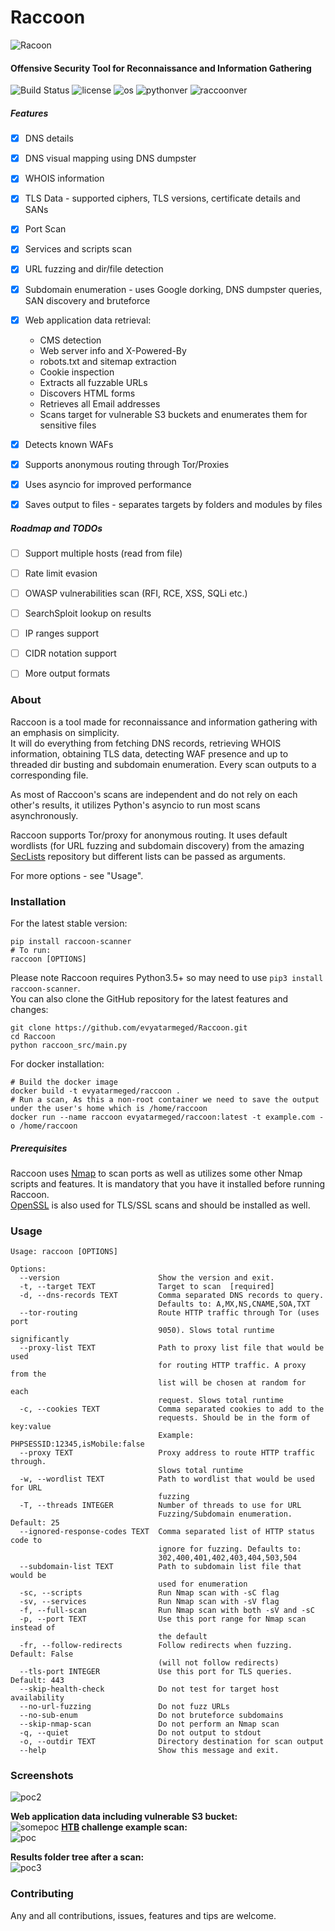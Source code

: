 #  Raccoon
![Racoon](https://image.ibb.co/dkAq4J/raccoon.png)

#### Offensive Security Tool for Reconnaissance and Information Gathering
![Build Status](https://travis-ci.org/evyatarmeged/Raccoon.svg?branch=master)
![license](https://img.shields.io/github/license/mashape/apistatus.svg)
![os](https://img.shields.io/badge/OS-Linux-yellow.svg)
![pythonver](https://img.shields.io/badge/python-3.5%2B-blue.svg)
![raccoonver](https://img.shields.io/badge/version-0.8.1-lightgrey.svg)

##### Features
- [x] DNS details
- [x] DNS visual mapping using DNS dumpster
- [x] WHOIS information
- [x] TLS Data - supported ciphers, TLS versions,
certificate details and SANs
- [x] Port Scan
- [x] Services and scripts scan
- [x] URL fuzzing and dir/file detection
- [x] Subdomain enumeration - uses Google dorking, DNS dumpster queries,
 SAN discovery and bruteforce
- [x] Web application data retrieval:<br>
  - CMS detection
  - Web server info and X-Powered-By
  - robots.txt and sitemap extraction
  - Cookie inspection
  - Extracts all fuzzable URLs
  - Discovers HTML forms
  - Retrieves all Email addresses
  - Scans target for vulnerable S3 buckets and enumerates them
  for sensitive files
- [x] Detects known WAFs
- [x] Supports anonymous routing through Tor/Proxies
- [x] Uses asyncio for improved performance
- [x] Saves output to files - separates targets by folders
and modules by files


##### Roadmap and TODOs
- [ ] Support multiple hosts (read from file)
- [ ] Rate limit evasion
- [ ] OWASP vulnerabilities scan (RFI, RCE, XSS, SQLi etc.)
- [ ] SearchSploit lookup on results
- [ ] IP ranges support
- [ ] CIDR notation support
- [ ] More output formats


### About
Raccoon is a tool made for reconnaissance and information gathering with an emphasis on simplicity.<br> It will do everything from
fetching DNS records, retrieving WHOIS information, obtaining TLS data, detecting WAF presence and up to threaded dir busting and
subdomain enumeration. Every scan outputs to a corresponding file.<br>

As most of Raccoon's scans are independent and do not rely on each other's results,
it utilizes Python's asyncio to run most scans asynchronously.<br>

Raccoon supports Tor/proxy for anonymous routing. It uses default wordlists (for URL fuzzing and subdomain discovery)
from the amazing [SecLists](https://github.com/danielmiessler/SecLists) repository but different lists can be passed as arguments.<br>

For more options - see "Usage".

### Installation
For the latest stable version:<br>
```
pip install raccoon-scanner
# To run:
raccoon [OPTIONS]
```
Please note Raccoon requires Python3.5+ so may need to use `pip3 install raccoon-scanner`.<br>
You can also clone the GitHub repository for the latest features and changes:<br>
```
git clone https://github.com/evyatarmeged/Raccoon.git
cd Raccoon
python raccoon_src/main.py
```
For docker installation:<br>
```
# Build the docker image
docker build -t evyatarmeged/raccoon .
# Run a scan, As this a non-root container we need to save the output under the user's home which is /home/raccoon
docker run --name raccoon evyatarmeged/raccoon:latest -t example.com -o /home/raccoon
```

##### Prerequisites
Raccoon uses [Nmap](https://github.com/nmap/nmap) to scan ports as well as utilizes some other Nmap scripts
and features. It is mandatory that you have it installed before running Raccoon.<br>
[OpenSSL](https://github.com/openssl/openssl) is also used for TLS/SSL scans and should be installed as well.

### Usage
```
Usage: raccoon [OPTIONS]

Options:
  --version                      Show the version and exit.
  -t, --target TEXT              Target to scan  [required]
  -d, --dns-records TEXT         Comma separated DNS records to query.
                                 Defaults to: A,MX,NS,CNAME,SOA,TXT
  --tor-routing                  Route HTTP traffic through Tor (uses port
                                 9050). Slows total runtime significantly
  --proxy-list TEXT              Path to proxy list file that would be used
                                 for routing HTTP traffic. A proxy from the
                                 list will be chosen at random for each
                                 request. Slows total runtime
  -c, --cookies TEXT             Comma separated cookies to add to the
                                 requests. Should be in the form of key:value
                                 Example: PHPSESSID:12345,isMobile:false
  --proxy TEXT                   Proxy address to route HTTP traffic through.
                                 Slows total runtime
  -w, --wordlist TEXT            Path to wordlist that would be used for URL
                                 fuzzing
  -T, --threads INTEGER          Number of threads to use for URL
                                 Fuzzing/Subdomain enumeration. Default: 25
  --ignored-response-codes TEXT  Comma separated list of HTTP status code to
                                 ignore for fuzzing. Defaults to:
                                 302,400,401,402,403,404,503,504
  --subdomain-list TEXT          Path to subdomain list file that would be
                                 used for enumeration
  -sc, --scripts                 Run Nmap scan with -sC flag
  -sv, --services                Run Nmap scan with -sV flag
  -f, --full-scan                Run Nmap scan with both -sV and -sC
  -p, --port TEXT                Use this port range for Nmap scan instead of
                                 the default
  -fr, --follow-redirects        Follow redirects when fuzzing. Default: False
                                 (will not follow redirects)
  --tls-port INTEGER             Use this port for TLS queries. Default: 443
  --skip-health-check            Do not test for target host availability
  --no-url-fuzzing               Do not fuzz URLs
  --no-sub-enum                  Do not bruteforce subdomains
  --skip-nmap-scan               Do not perform an Nmap scan
  -q, --quiet                    Do not output to stdout
  -o, --outdir TEXT              Directory destination for scan output
  --help                         Show this message and exit.

```

### Screenshots
![poc2](https://image.ibb.co/iyLreJ/aaaaaaaaaaaaa.png)<br>

**Web application data including vulnerable S3 bucket:**<br>
![somepoc](https://image.ibb.co/m6b3Jz/s3.png)
**[HTB](https://www.hackthebox.eu/) challenge example scan:**<br>
![poc](https://image.ibb.co/bGKTRy/bbbbbbb.png)<br>

**Results folder tree after a scan:**<br>
![poc3](https://image.ibb.co/iyaCJd/poc3.png)
### Contributing
Any and all contributions, issues, features and tips are welcome.
